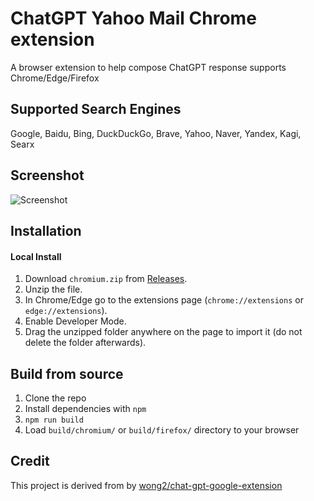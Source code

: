 # ChatGPT Yahoo Mail Chrome extension 

A browser extension to help compose ChatGPT response supports Chrome/Edge/Firefox

## Supported Search Engines

Google, Baidu, Bing, DuckDuckGo, Brave, Yahoo, Naver, Yandex, Kagi, Searx

## Screenshot

![Screenshot](screenshots/extension.png?raw=true)

## Installation


#### Local Install

1. Download `chromium.zip` from [Releases](https://github.com/wong2/chat-gpt-google-extension/releases).
2. Unzip the file.
3. In Chrome/Edge go to the extensions page (`chrome://extensions` or `edge://extensions`).
4. Enable Developer Mode.
5. Drag the unzipped folder anywhere on the page to import it (do not delete the folder afterwards).


## Build from source

1. Clone the repo
2. Install dependencies with `npm`
3. `npm run build`
4. Load `build/chromium/` or `build/firefox/` directory to your browser

## Credit

This project is derived from by [wong2/chat-gpt-google-extension](https://github.com/wong2/chat-gpt-google-extension)
